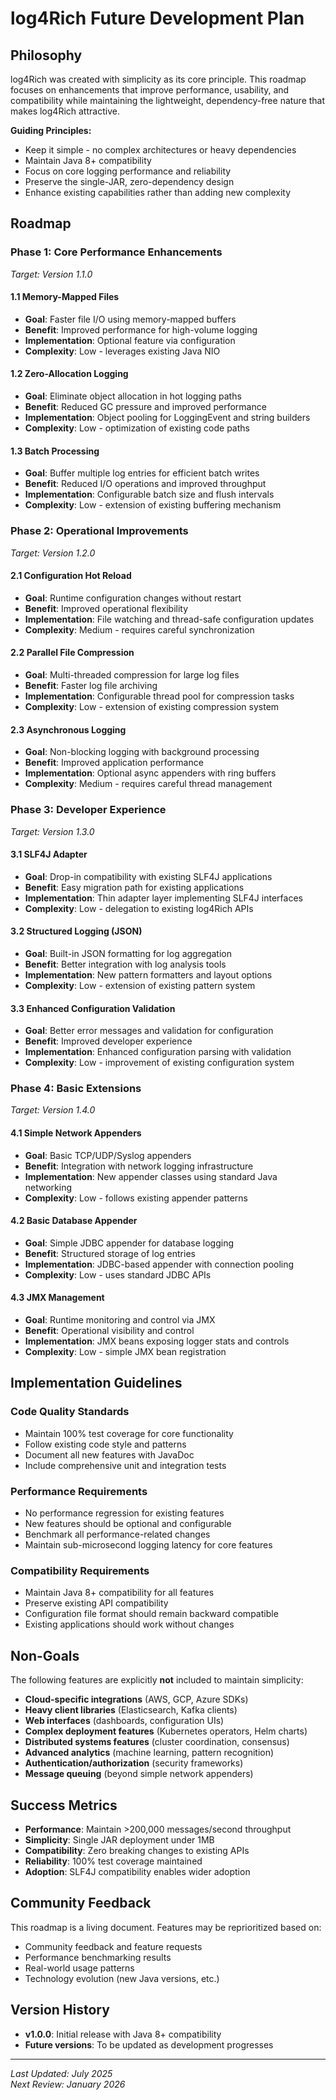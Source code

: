 # log4Rich Future Development Plan

## Philosophy

log4Rich was created with simplicity as its core principle. This roadmap focuses on enhancements that improve performance, usability, and compatibility while maintaining the lightweight, dependency-free nature that makes log4Rich attractive.

**Guiding Principles:**
- Keep it simple - no complex architectures or heavy dependencies
- Maintain Java 8+ compatibility
- Focus on core logging performance and reliability
- Preserve the single-JAR, zero-dependency design
- Enhance existing capabilities rather than adding new complexity

## Roadmap

### Phase 1: Core Performance Enhancements
*Target: Version 1.1.0*

#### 1.1 Memory-Mapped Files
- **Goal**: Faster file I/O using memory-mapped buffers
- **Benefit**: Improved performance for high-volume logging
- **Implementation**: Optional feature via configuration
- **Complexity**: Low - leverages existing Java NIO

#### 1.2 Zero-Allocation Logging
- **Goal**: Eliminate object allocation in hot logging paths
- **Benefit**: Reduced GC pressure and improved performance
- **Implementation**: Object pooling for LoggingEvent and string builders
- **Complexity**: Low - optimization of existing code paths

#### 1.3 Batch Processing
- **Goal**: Buffer multiple log entries for efficient batch writes
- **Benefit**: Reduced I/O operations and improved throughput
- **Implementation**: Configurable batch size and flush intervals
- **Complexity**: Low - extension of existing buffering mechanism

### Phase 2: Operational Improvements
*Target: Version 1.2.0*

#### 2.1 Configuration Hot Reload
- **Goal**: Runtime configuration changes without restart
- **Benefit**: Improved operational flexibility
- **Implementation**: File watching and thread-safe configuration updates
- **Complexity**: Medium - requires careful synchronization

#### 2.2 Parallel File Compression
- **Goal**: Multi-threaded compression for large log files
- **Benefit**: Faster log file archiving
- **Implementation**: Configurable thread pool for compression tasks
- **Complexity**: Low - extension of existing compression system

#### 2.3 Asynchronous Logging
- **Goal**: Non-blocking logging with background processing
- **Benefit**: Improved application performance
- **Implementation**: Optional async appenders with ring buffers
- **Complexity**: Medium - requires careful thread management

### Phase 3: Developer Experience
*Target: Version 1.3.0*

#### 3.1 SLF4J Adapter
- **Goal**: Drop-in compatibility with existing SLF4J applications
- **Benefit**: Easy migration path for existing applications
- **Implementation**: Thin adapter layer implementing SLF4J interfaces
- **Complexity**: Low - delegation to existing log4Rich APIs

#### 3.2 Structured Logging (JSON)
- **Goal**: Built-in JSON formatting for log aggregation
- **Benefit**: Better integration with log analysis tools
- **Implementation**: New pattern formatters and layout options
- **Complexity**: Low - extension of existing pattern system

#### 3.3 Enhanced Configuration Validation
- **Goal**: Better error messages and validation for configuration
- **Benefit**: Improved developer experience
- **Implementation**: Enhanced configuration parsing with validation
- **Complexity**: Low - improvement of existing configuration system

### Phase 4: Basic Extensions
*Target: Version 1.4.0*

#### 4.1 Simple Network Appenders
- **Goal**: Basic TCP/UDP/Syslog appenders
- **Benefit**: Integration with network logging infrastructure
- **Implementation**: New appender classes using standard Java networking
- **Complexity**: Low - follows existing appender patterns

#### 4.2 Basic Database Appender
- **Goal**: Simple JDBC appender for database logging
- **Benefit**: Structured storage of log entries
- **Implementation**: JDBC-based appender with connection pooling
- **Complexity**: Low - uses standard JDBC APIs

#### 4.3 JMX Management
- **Goal**: Runtime monitoring and control via JMX
- **Benefit**: Operational visibility and control
- **Implementation**: JMX beans exposing logger stats and controls
- **Complexity**: Low - simple JMX bean registration

## Implementation Guidelines

### Code Quality Standards
- Maintain 100% test coverage for core functionality
- Follow existing code style and patterns
- Document all new features with JavaDoc
- Include comprehensive unit and integration tests

### Performance Requirements
- No performance regression for existing features
- New features should be optional and configurable
- Benchmark all performance-related changes
- Maintain sub-microsecond logging latency for core features

### Compatibility Requirements
- Maintain Java 8+ compatibility for all features
- Preserve existing API compatibility
- Configuration file format should remain backward compatible
- Existing applications should work without changes

## Non-Goals

The following features are explicitly **not** included to maintain simplicity:

- **Cloud-specific integrations** (AWS, GCP, Azure SDKs)
- **Heavy client libraries** (Elasticsearch, Kafka clients)
- **Web interfaces** (dashboards, configuration UIs)
- **Complex deployment features** (Kubernetes operators, Helm charts)
- **Distributed systems features** (cluster coordination, consensus)
- **Advanced analytics** (machine learning, pattern recognition)
- **Authentication/authorization** (security frameworks)
- **Message queuing** (beyond simple network appenders)

## Success Metrics

- **Performance**: Maintain >200,000 messages/second throughput
- **Simplicity**: Single JAR deployment under 1MB
- **Compatibility**: Zero breaking changes to existing APIs
- **Reliability**: 100% test coverage maintained
- **Adoption**: SLF4J compatibility enables wider adoption

## Community Feedback

This roadmap is a living document. Features may be reprioritized based on:
- Community feedback and feature requests
- Performance benchmarking results
- Real-world usage patterns
- Technology evolution (new Java versions, etc.)

## Version History

- **v1.0.0**: Initial release with Java 8+ compatibility
- **Future versions**: To be updated as development progresses

---

*Last Updated: July 2025*  
*Next Review: January 2026*